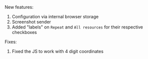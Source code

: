 New features:

1. Configuration via internal browser storage
1. Screenshot sender
1. Added "labels" on `Repeat` and `All resources` for their respective checkboxes

Fixes:

1. Fixed the JS to work with 4 digit coordinates